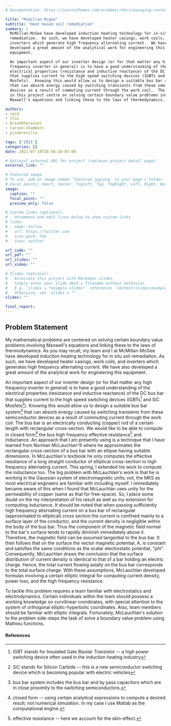 ```yaml
---
# Documentation: https://sourcethemes.com/academic/docs/managing-content/

title: "Mcmillan Mcgee"
subtitle: "Heat based soil remediation"
summary: |
  McMillan-McGee have developed induction heating technology for in-situ soil
  remediation.  As such, we have developed heater casings, work coils, and
  inverters which generate high frequency alternating current.  We have also
  developed a great amount of the analytical work for engineering this
  equipment.

  An important aspect of our inverter design (or for that matter any high
  frequency inverter in general) is to have a good understanding of the
  electrical properties (resistance and inductive reactance) of the DC bus bar
  that supplies current to the high speed switching devices (IGBTs and SiC
  Mosfets).  Knowing this would allow us to design a suitable bus bar system
  that can absorb energy caused by switching transients from these semiconductor
  devices as a result of commuting current through the work coil.  The problems
  in this project centre on solving certain boundary value problems involving
  Maxwell's equations and linking these to the laws of thermodynamics.

authors: 
- reid
- slui
- ArianKhorasani
- Carson-Chambers
- pjsobrevilla

tags: ['2021']
categories: []
date: 2021-07-10T16:58:18-07:00

# Optional external URL for project (replaces project detail page).
external_link: ""

# Featured image
# To use, add an image named `featured.jpg/png` to your page's folder.
# Focal points: Smart, Center, TopLeft, Top, TopRight, Left, Right, BottomLeft, Bottom, BottomRight.
image:
  caption: ""
  focal_point: ""
  preview_only: false

# Custom links (optional).
#   Uncomment and edit lines below to show custom links.
# links:
# - name: Follow
#   url: https://twitter.com
#   icon_pack: fab
#   icon: twitter

url_code: ""
url_pdf: ""
url_slides: ""
url_video: ""

# Slides (optional).
#   Associate this project with Markdown slides.
#   Simply enter your slide deck's filename without extension.
#   E.g. `slides = "example-slides"` references `content/slides/example-slides.md`.
#   Otherwise, set `slides = ""`.
slides: ""

final_report:
---
```


## Problem Statement

My mathematical problems are centered on solving certain boundary value problems
involving Maxwell's equations and linking these to the laws of thermodynamics.
As you may recall, my team and I at McMillan-McGee have developed induction
heating technology for in situ soil remediation.  As such, we have developed
heater casings, work coils, and inverters which generates high frequency
alternating current.  We have also developed a great amount of the analytical
work for engineering this equipment.

An important aspect of our inverter design (or for that matter any high
frequency inverter in general) is to have a good understanding of the electrical
properties (resistance and inductive reactance) of the DC bus bar that supplies
current to the high speed switching devices (IGBTs[^1] and SiC Mosfets[^2]).
Knowing this would allow us to design a suitable bus bar system[^3] that can
absorb energy caused by switching transients from these semiconductor devices as
a result of commuting current through the work coil.  The bus bar is an
electrically conducting (copper) rod of a certain length with rectangular
cross-section.  We would like to be able to compute in closed form[^4] the bus
high frequency effective resistance[^5] and inductance.  An approach that I am
presently using is a technique that I have learned from Norman McLauchlan^6
where he approximates the rectangular cross-section of a bus bar with an ellipse
having suitable dimensions.  In McLauchlan's textbook he only computes the
effective resistance of a long straight conductor of elliptical cross-section to
high frequency alternating current.  This spring, I extended his work to compute
the inductance too.  The big problem with McLauchlan's work is that he is
working in the Gaussian system of electromagnetic units; not, the MKS as most
electrical engineers are familiar with including myself.   I immediately became
aware of this when I found that McLauchlan uses unity for the permeability of
copper (same as that for free-space).  So, I place some doubt on the my
interpretation of his result as well as my extension for computing inductance.
It should be noted that when passing sufficiently high frequency alternating
current on a bus bar of rectangular (approximated to elliptical) cross section
the current is confined mainly to a surface layer of the conductor, and the
current density is negligible within the body of the bus bar.  Thus the
component of the magnetic field normal to the bar's surface tends to rapidly
diminish immediately above it.  Therefore, the magnetic field can be assumed
tangential to the bus bar.  It then follows that on the surface the vector
magnetic potential, A, is constant and satisfies the same conditions as the
scalar electrostatic potential, "phi".  Consequently, McLauchlan draws the
conclusion that the surface distribution of current density is identical to that
of a bar holding an electric charge.  Hence, the total current flowing axially
on the bus bar corresponds to the total surface charge.  With these assumptions,
McLauchlan developed formulas involving a certain elliptic integral for
computing current density, power loss, and the high frequency resistance.

To tackle this problem requires a team familiar with electrostatics and
electrodynamics.  Certain individuals within the team should possess a working
knowledge on curvilinear coordinates, with special attention to the system of
orthogonal elliptic-hyperbolic coordinates.  Also, team members should be
familiar with elliptic integrals.  Fortunately, McLauchlan's solution to the
problem side-steps the task of solve a boundary value problem using Mathieu
functions.

#### References

[^1]:  IGBT stands for Insulated Gate Bipolar Transistor -- a high power switching device often used in the induction heating industry
[^2]:  SiC stands for Silicon Carbide  -- this is a new semiconductor switching device which is becoming popular with electric vehicles
[^3]:  bus bar system includes the bus bar and by pass capacitors which are in close proximity to the switching semiconductors.
[^4]:  closed form -- using certain analytical expressions to compute a desired result; not numerical simulation.  In my case I use Matlab as the computational engine.
[^5]:  effective resistance -- here we account for the skin-effect.
[^6]:  Norman W. McLauchlan, "Theory and Applications of Mathieu Functions",  Oxford University Press, 1947.
